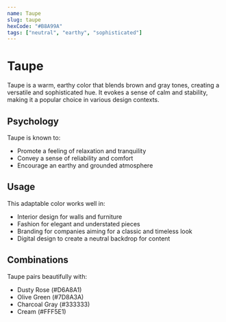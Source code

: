 ```yaml
---
name: Taupe
slug: taupe
hexCode: "#B8A99A"
tags: ["neutral", "earthy", "sophisticated"]
---
```


# Taupe

Taupe is a warm, earthy color that blends brown and gray tones, creating a versatile and sophisticated hue. It evokes a sense of calm and stability, making it a popular choice in various design contexts.

## Psychology

Taupe is known to:
- Promote a feeling of relaxation and tranquility
- Convey a sense of reliability and comfort
- Encourage an earthy and grounded atmosphere

## Usage

This adaptable color works well in:
- Interior design for walls and furniture
- Fashion for elegant and understated pieces
- Branding for companies aiming for a classic and timeless look
- Digital design to create a neutral backdrop for content

## Combinations

Taupe pairs beautifully with:
- Dusty Rose (#D6A8A1)
- Olive Green (#7D8A3A)
- Charcoal Gray (#333333)
- Cream (#FFF5E1)